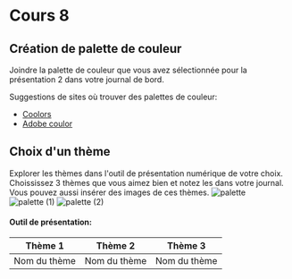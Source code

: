# Cours 8
## Création de palette de couleur
Joindre la palette de couleur que vous avez sélectionnée pour la présentation 2 dans votre journal de bord.   

Suggestions de sites où trouver des palettes de couleur: 
* [Coolors](https://coolors.co/)
* [Adobe coulor](https://color.adobe.com/fr/create/color-wheel)

## Choix d'un thème 
Explorer les thèmes dans l'outil de présentation numérique de votre choix. Choississez 3 thèmes que vous aimez bien et notez les dans votre journal. Vous pouvez aussi insérer des images de ces thèmes. 
![palette](https://user-images.githubusercontent.com/89608202/141649233-b537467c-9b71-4f03-81c9-d79733cdd5b7.png)
![palette (1)](https://user-images.githubusercontent.com/89608202/141649270-10b9d219-2242-453b-a902-cebe006769c8.png)
![palette (2)](https://user-images.githubusercontent.com/89608202/141649304-d65613bf-52cc-462f-b8c3-bad4eb5360e0.png)




#### Outil de présentation:    
Thème 1 | Thème 2 | Thème 3
--| -- | --
Nom du thème  | Nom du thème | Nom du thème 
